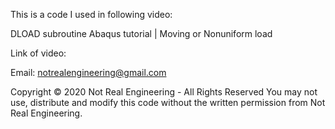 This is a code I used in following video:

DLOAD subroutine Abaqus tutorial | Moving  or Nonuniform load

Link of video: 

Email: notrealengineering@gmail.com

Copyright © 2020 Not Real Engineering - All Rights Reserved You may not use, distribute and modify this code without the written permission from Not Real Engineering.
